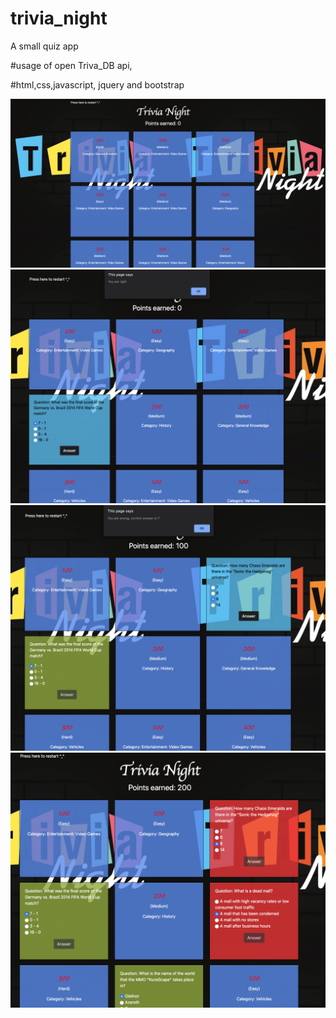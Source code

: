 # trivia_night

A small quiz app 

#usage of open Triva_DB api,

#html,css,javascript, jquery and bootstrap

![Test Image 1](test1.jpg)
![Test Image 2](test2.jpg)
![Test Image 3](test3.jpg)
![Test Image 4](test4.jpg)
